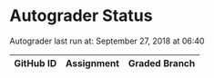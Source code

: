 # Autograder Status
Autograder last run at: September 27, 2018 at 06:40

| GitHub ID | Assignment | Graded Branch |
|-----------|------------|---------------|
